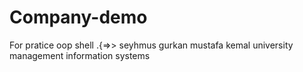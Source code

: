# Company-demo

For pratice oop shell
.{=>> seyhmus gurkan mustafa kemal university management information systems
